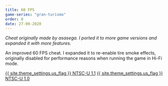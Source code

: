 ```yaml
---
title: 60 FPS
game-series: "gran-turismo"
order: 0
date: 27-09-2020
---
```


*Cheat originally made by asasega. I ported it to more game versions and expanded it with more features.*

An improved 60 FPS cheat. I expanded it to re-enable tire smoke effects, originally disabled for performance reasons when running the game in Hi-Fi mode.

<!-- <p class="mod-screenshot" align="center">
<a href="https://i.imgur.com/hizKXrW.jpg"><img src="https://i.imgur.com/hizKXrWl.jpg"></a>
</p> -->

<a href="https://github.com/CookiePLMonster/Console-Cheat-Codes/blob/master/PS1/Gran%20Turismo/60%20FPS/NTSC-U%201.1.cht" class="button" role="button" target="_blank">{{ site.theme_settings.us_flag }} NTSC-U 1.1</a>
<a href="https://github.com/CookiePLMonster/Console-Cheat-Codes/blob/master/PS1/Gran%20Turismo/60%20FPS/NTSC-U%201.0.cht" class="button" role="button" target="_blank">{{ site.theme_settings.us_flag }} NTSC-U 1.0</a>